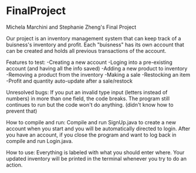 # FinalProject
Michela Marchini and Stephanie Zheng's Final Project

Our project is an inventory management system that can keep track of a buisness's inventory and profit. Each "buisness" has its own account that can be created and holds all previous transactions of the account.

Features to test:
-Creating a new account
-Loging into a pre-existing account (and having all the info saved)
-Adding a new product to inventory
-Removing a product from the inventory
-Making a sale
-Restocking an item
-Profit and quantity auto-update after a sale/restock

Unresolved bugs:
If you put an invalid type input (letters instead of numbers) in more than one field, the code breaks. The program still continues to run but the code won't do anything. (didn't know how to prevent that)

How to compile and run:
Compile and run SignUp.java to create a new account when you start and you will be automatically directed to login. After you have an account, if you close the program and want to log back in compile and run Login.java.

How to use:
Everything is labeled with what you should enter where. Your updated inventory will be printed in the terminal whenever you try to do an action.

